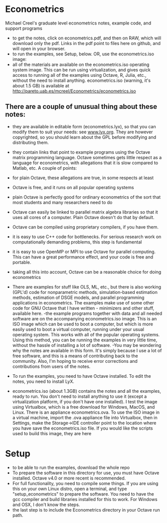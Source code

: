 # Econometrics
Michael Creel's graduate level econometrics notes, example code, and support programs
- to get the notes, click on econometrics.pdf, and then on RAW, which will download only the pdf. Links in the pdf point to files here on github, and will open in your browser.
- to run the examples, see Setup, below. OR, use the econometrics.iso image:
- all of the materials are available on the econometrics.iso operating system image. This can be run using virtualization, and gives quick access to running all of the examples using Octave, R, Julia, etc., without the need to install anything. econometrics.iso (warning, it's about 1.5 GB) is available at http://pareto.uab.es/mcreel/Econometrics/econometrics.iso

## There are a couple of unusual thing about these notes:
- they are available in editable form (econometrics.lyx), so that you can modify them to suit your needs: see www.lyx.org. They are however copyrighted, so you should learn about the GPL before modifying and distributing them.
- they contain links that point to example programs using the Octave matrix programming language. Octave sometimes gets little respect as a language for econometrics, with allegations that it is slow compared to Matlab, etc. A couple of points:
 - for plain Octave, these allegations are true, in some respects at least
 -  Octave is free, and it runs on all popular operating systems
 - plain Octave is perfectly good for ordinary econometrics of the sort that most students and many researchers need to do
 - Octave can easily be linked to parallel matrix algebra libraries so that it uses all cores of a computer. Plain Octave doesn't do that by default.
 -  Octave can be compiled using proprietary compilers, if you have them.
 - it is easy to use C++ code for bottlenecks. For serious research work on computationally demanding problems, this step is fundamental
 - it is easy to use OpenMP or MPI to use Octave for parallel computing. This can have a great performance effect, and your code is free and portable.
 - taking all this into account, Octave can be a reasonable choice for doing econometrics
- There are examples for stuff like OLS, ML, etc., but there is also working (GPL'd) code for nonparametric methods, simulation-based estimation methods, estimation of DSGE models, and parallel programming applications in econometrics. The examples make use of some other code for GNU Octave that I have written - minimizers and other stuff, available here.
-the example programs together with data and all needed software are on the accompanying econometrics.iso image. This is an ISO image which can be used to boot a computer, but which is more easily used to boot a virtual computer, running under your usual operating system. This works with all of the popular operating systems. Using this method, you can be running the examples in very little time, without the hassle of installing a lot of software.
-You may be wondering why the notes are available in this form. It's simply because I use a lot of free software, and this is a means of contributing back to the community. Also, I'm hoping to receive error corrections and contributions from users of the notes.

- To run the examples, you need to have Octave installed. To edit the notes, you need to install LyX.
- econometrics.iso (about 1.3GB) contains the notes and all the examples, ready to run. You don't need to install anything to use it (except a virtualization platform, if you don't have one installed). I test the image using Virtualbox, which is a free download for Windows, MacOS, and Linux. There is an appliance econometrics.ova. To use the ISO image in a virtual machine, import the .ova appliance file into Virtualbox, then in Settings, make the Storage->IDE controller point to the location where you have save the econometrics.iso file. If you would like the scripts used to build this image, they are here

# Setup
- to be able to run the examples, download the whole repo
- To prepare the software in this directory for use, you must have Octave installed. Octave v4.0 or more recent is recommended.
- For full functionality, you need to compile some things. If you are using this on your own Linux distro, open a terminal, and type "setup_econometrics" to prepare the software. You need to have the gcc compiler and build libraries installed for this to work. For Windows and OSX, I don't know the steps.
- the last step is to include the Econometrics directory in your Octave run path.



